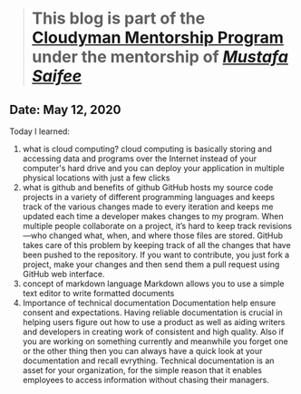 > # This blog is part of the **[Cloudyman Mentorship Program](https://t.co/78sRvCvYiO?amp=1)** under the mentorship of *[Mustafa Saifee](https://www.linkedin.com/in/saifeemustafaq/)*

## Date: May 12, 2020
Today I learned:
1) what is cloud computing?
    cloud computing is basically storing and accessing data and programs over the Internet instead of your computer's hard drive and you       can deploy your application in multiple physical locations with just a few clicks
2) what is github and benefits of github
    GitHub hosts my source code projects in a variety of different programming languages and keeps track of the various changes made to       every iteration and keeps me updated each time a developer makes changes to my program. When multiple people collaborate on a project,     it’s hard to keep track revisions—who changed what, when, and where those files are stored. GitHub takes care of this problem by           keeping track of all the changes that have been pushed to the repository. If you want to contribute, you just fork a project, make         your changes and then send them a pull request using GitHub web interface.
3) concept of markdown language
    Markdown allows you to use a simple text editor to write formatted documents
4) Importance of technical documentation
     Documentation help ensure consent and expectations. Having reliable documentation is crucial in helping users figure out how to use a      product as well as aiding writers and developers in creating work of consistent and high quality. Also if you are working on              something currently and  meanwhile you forget one or the other thing then you can always have a quick look at your documentation and      recall evrything. Technical documentation is an asset for your organization, for the simple reason that it enables employees to            access information without chasing their managers.
     

